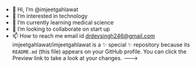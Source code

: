 - 👋 Hi, I’m @imjeetgahlawat
- 👀 I’m interested in technology
- 🌱 I’m currently learning medical science
- 💞️ I’m looking to collaborate on start up 
- 📫 How to reach me email id drdevsingh246@gmail.com
imjeetgahlawat/imjeetgahlawat is a ✨ special ✨ repository because its `README.md` (this file) appears on your GitHub profile.
You can click the Preview link to take a look at your changes.
--->
